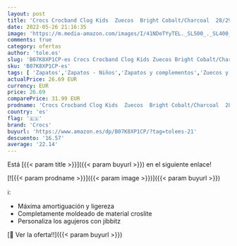 ```yaml
---
layout: post
title: 'Crocs Crocband Clog Kids  Zuecos  Bright Cobalt/Charcoal  28/29 EU'
date: 2022-05-26 21:16:35
image: 'https://m.media-amazon.com/images/I/41NDeTYyTEL._SL500_._SL400_.jpg'
comments: true
category: ofertas
author: 'tole.es'
slug: 'B07K8XP1CP-es Crocs Crocband Clog Kids Zuecos Bright Cobalt/Charcoal...'
sku: 'B07K8XP1CP-es'
tags: [ 'Zapatos','Zapatos - Niños','Zapatos y complementos','Zuecos y mules para niño','crocs','zuecos','🇪🇸', ]
actualPrice: 26.69 EUR
currency: EUR
price: 26.69
comparePrice: 31.99 EUR
prodname: 'Crocs Crocband Clog Kids  Zuecos  Bright Cobalt/Charcoal  28/29 EU'
country: 'es'
flag: '🇪🇸'
brand: 'Crocs'
buyurl: 'https://www.amazon.es/dp/B07K8XP1CP/?tag=tolees-21'
descuento: '16.57'
average: '22.14'
---
```


Está [{{< param title >}}]({{< param buyurl >}}) en el siguiente enlace!

[![{{< param prodname >}}]({{< param image >}})]({{< param buyurl >}})

ℹ️:

- Máxima amortiguación y ligereza
- Completamente moldeado de material croslite
- Personaliza los agujeros con jibbitz

[🛒 Ver la oferta!!]({{< param buyurl >}})
